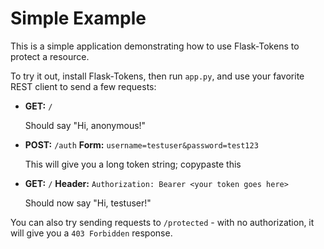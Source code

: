 Simple Example
==============

This is a simple application demonstrating how to use Flask-Tokens to protect a resource.

To try it out, install Flask-Tokens, then run `app.py`, and use your favorite REST client to send a few requests:

*
    **GET:** `/`
    
    Should say "Hi, anonymous!"
*
    **POST:** `/auth`
    **Form:** `username=testuser&password=test123`
    
    This will give you a long token string; copypaste this
*
    **GET:** `/`
    **Header:** `Authorization: Bearer <your token goes here>`
    
    Should now say "Hi, testuser!"

You can also try sending requests to `/protected` - with no authorization, it will give you a `403 Forbidden` response.
